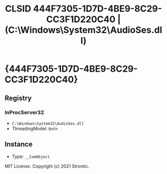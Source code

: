 ﻿---
title: "CLSID 444F7305-1D7D-4BE9-8C29-CC3F1D220C40 | (C:\\Windows\\System32\\AudioSes.dll)"
excerpt: What is COM-Object CLSID 444F7305-1D7D-4BE9-8C29-CC3F1D220C40?
---

# {444F7305-1D7D-4BE9-8C29-CC3F1D220C40}


## Registry


### InProcServer32

* `C:\Windows\System32\AudioSes.dll`
* ThreadingModel: `Both`

## Instance

* Type: `__ComObject`

MIT License. Copyright (c) 2021 Strontic.


